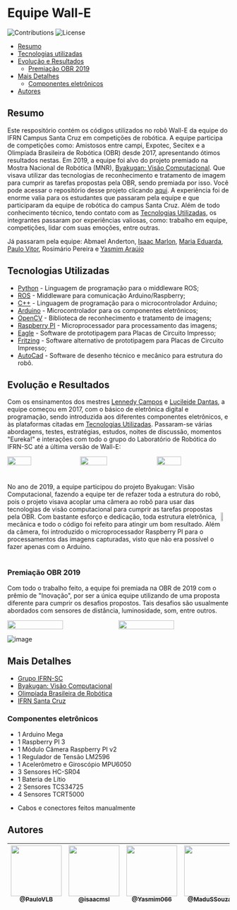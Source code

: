 # Equipe Wall-E

![Contributions](https://img.shields.io/badge/contributions-welcome-brightgreen.svg)
 ![License](https://img.shields.io/github/license/PauloVLB/byakuganv2)

- [Resumo](#resumo)
- [Tecnologias utilizadas](#tecnologias-utilizadas)
- [Evolução e Resultados](#evolução-e-resultados)
    - [Premiação OBR 2019](#premiação-obr-2019)
- [Mais Detalhes](#mais-detalhes)
    - [Componentes eletrônicos](##componentes-eletrônicos)
- [Autores](#autores)


## Resumo 

Este respositório contém os códigos utilizados no robô Wall-E da equipe do IFRN Campus Santa Cruz em competições de robótica. A equipe participa de competições como: Amistosos entre campi, Expotec, Secitex e a Olimpíada Brasileira de Robótica (OBR) desde 2017, apresentando ótimos resultados nestas. Em 2019, a equipe foi alvo do projeto premiado na Mostra Nacional de Robótica (MNR), [Byakugan: Visão Computacional](https://github.com/PauloVLB/byakuganv2). Que visava utilizar das tecnologias de reconhecimento e tratamento de imagem para cumprir as tarefas propostas pela OBR, sendo premiada por isso. Você pode acessar o repositório desse projeto clicando [aqui](https://github.com/PauloVLB/byakuganv2). A experiência foi de enorme valia para os estudantes que passaram pela equipe e que participaram da equipe de robótica do campus Santa Cruz. Além de todo conhecimento técnico, tendo contato com as [Tecnologias Utilizadas](##tecnologias-utilizadas), os integrantes passaram por experiências valiosas, como: trabalho em equipe, competições, lidar com suas emoções, entre outras. 

Já passaram pela equipe: Abmael Anderton, [Isaac Marlon](https://github.com/isaacmsl), [Maria Eduarda](https://github.com/MaduSSouza), [Paulo Vitor](https://github.com/PauloVLB), Rosimário Pereira e [Yasmim Araújo](https://github.com/Yasmim066)

## Tecnologias Utilizadas

- [Python](https://www.python.org/) - Linguagem de programação para o middleware ROS;
- [ROS](http://wiki.ros.org/pt_BR/ROS/Tutorials) - Middleware para comunicação Arduino/Raspberry;
- [C++](https://www.cplusplus.com/) - Linguagem de programação para o microcontrolador Arduino;
- [Arduino](https://www.arduino.cc/) - Microcontrolador para os componentes eletrônicos;
- [OpenCV](https://opencv.org/) - Biblioteca de reconhecimento e tratamento de imagens;
- [Raspberry PI](https://www.raspberrypi.org/) - Microprocessador para processamento das imagens;
- [Eagle](https://www.autodesk.com/products/eagle/overview) - Software de prototipagem para Placas de Circuito Impresso;
- [Fritzing](https://fritzing.org/) - Software alternativo de prototipagem para Placas de Circuito Impresso;
- [AutoCad](https://www.autodesk.com.br/products/autocad/overview) - Software de desenho técnico e mecânico para estrutura do robô.

## Evolução e Resultados

Com os ensinamentos dos mestres [Lennedy Campos](https://github.com/lennedy) e [Lucileide Dantas](https://github.com/lucileidedantas), a equipe começou em 2017, com o básico de eletrônica digital e programação, sendo introduzida aos diferentes componentes eletrônicos, e às plataformas citadas em [Tecnologias Utilizadas](##tecnologias-utilizadas).  Passaram-se várias abordagens, testes, estratégias, estudos, noites de discussão, momentos "Eureka!" e interações com todo o grupo do Laboratório de Robótica do IFRN-SC até a última versão de Wall-E:


<div style="display: flex; margin-bottom: 40px">
    <img src="https://user-images.githubusercontent.com/31678236/94839273-218db680-03ed-11eb-9c15-3a52a866baa6.png" width="33%">
    <img src="https://user-images.githubusercontent.com/31678236/94826043-49751e00-03dd-11eb-931a-83c8e2fb9699.png" width="35%">
    <img src="https://user-images.githubusercontent.com/31678236/94839477-6f0a2380-03ed-11eb-8fcc-06eed482c643.png" width="33%"> 
</div>

<div style="display: flex; margin-bottom: 40px; align-items: center">
No ano de 2019, a equipe participou do projeto Byakugan: Visão Computacional, fazendo a equipe ter de refazer toda a estrutura do robô, pois o projeto visava acoplar uma câmera ao robô para usar das tecnologias de visão computacional para cumprir as tarefas propostas pela OBR. Com bastante esforço e dedicação, toda estrutura eletrônica, mecânica e todo o código foi refeito para atingir um bom resultado. Além da câmera, foi introduzido o microprocessador Raspberry PI para o processamentos das imagens capturadas, visto que não era possível o fazer apenas com o Arduino.  

<img src="https://user-images.githubusercontent.com/31678236/94826507-c1434880-03dd-11eb-8217-676c4dd79733.png" width="25%">
</div>

### Premiação OBR 2019 

Com todo o trabalho feito, a equipe foi premiada na OBR de 2019 com o prêmio de "Inovação", por ser a única equipe utilizando de uma proposta diferente para cumprir os desafios propostos. Tais desafios são usualmente abordados com sensores de distância, luminosidade, som, entre outros. 

<div style="display: flex;">
    <img src="https://user-images.githubusercontent.com/31678236/94827836-4418d300-03df-11eb-90a7-3cedbbe40cfb.png" width="50%">
    <img src="https://user-images.githubusercontent.com/31678236/94827912-572ba300-03df-11eb-8f9f-8295af6e8ab5.png" width="50%">
</div>

![image](https://user-images.githubusercontent.com/31678236/94829400-de2d4b00-03e0-11eb-81d5-fe148d7cb243.png)

## Mais Detalhes

- [Grupo IFRN-SC](https://github.com/IFRN-SC)
- [Byakugan: Visão Computacional](https://github.com/PauloVLB/byakuganv2)
- [Olimpíada Brasileira de Robótica](http://www.obr.org.br/)
- [IFRN Santa Cruz](https://portal.ifrn.edu.br/campus/santacruz/)

### Componentes eletrônicos

- 1 Arduino Mega
- 1 Raspberry PI 3
- 1 Módulo Câmera Raspberry PI v2
- 1 Regulador de Tensão LM2596
- 1 Acelerômetro e Giroscópio MPU6050
- 3 Sensores HC-SR04
- 1 Bateria de Lítio
- 2 Sensores TCS34725
- 4 Sensores TCRT5000

* Cabos e conectores feitos manualmente

## Autores

| [<img src="https://avatars3.githubusercontent.com/u/31678236?s=400&v=4" width=115><br><sub>@PauloVLB</sub>](https://github.com/PauloVLB) | [<img src="https://avatars3.githubusercontent.com/u/31693006?s=460&v=4" width=115><br><sub>@isaacmsl</sub>](https://github.com/isaacmsl) | [<img src="https://avatars3.githubusercontent.com/u/31935570?s=400&v=4" width=115><br><sub>@Yasmim066</sub>](https://github.com/Yasmim066) |[<img src="https://avatars3.githubusercontent.com/u/49988538?s=400&v=4" width=115><br><sub>@MaduSSouza</sub>](https://github.com/MaduSSouza) | [<img src="https://avatars3.githubusercontent.com/u/4775968?s=400&v=4" width=115><br><sub>@lennedy</sub>](https://github.com/lennedy) | [<img src="https://avatars3.githubusercontent.com/u/30004376?s=400&v=4" width=115><br><sub>@lucileidedantas</sub>](https://github.com/lucileidedantas) |
| :---: | :---: | :---: | :---: | :---: | :---: |
